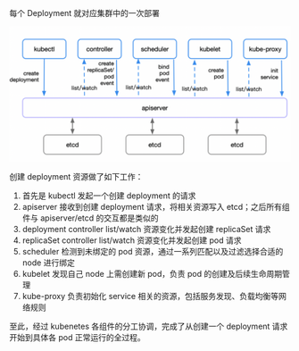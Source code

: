 每个 Deployment 就对应集群中的一次部署

<img src=".assets/640-20221208102220294.png" alt="图片" style="zoom:50%;" />

创建 deployment 资源做了如下工作：

1. 首先是 kubectl 发起一个创建 deployment 的请求
2. apiserver 接收到创建 deployment 请求，将相关资源写入 etcd；之后所有组件与 apiserver/etcd 的交互都是类似的
3. deployment controller list/watch 资源变化并发起创建 replicaSet 请求
4. replicaSet controller list/watch 资源变化并发起创建 pod 请求
5. scheduler 检测到未绑定的 pod 资源，通过一系列匹配以及过滤选择合适的 node 进行绑定
6. kubelet 发现自己 node 上需创建新 pod，负责 pod 的创建及后续生命周期管理
7. kube-proxy 负责初始化 service 相关的资源，包括服务发现、负载均衡等网络规则

至此，经过 kubenetes 各组件的分工协调，完成了从创建一个 deployment 请求开始到具体各 pod 正常运行的全过程。